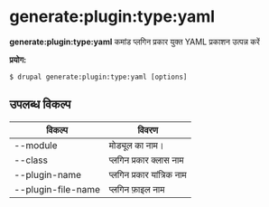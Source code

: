 # generate:plugin:type:yaml
**generate:plugin:type:yaml** कमांड प्लगिन प्रकार युक्त YAML प्रकाशन उत्पन्न करें

**प्रयोग:**
```
$ drupal generate:plugin:type:yaml [options] 
```

## उपलब्ध विकल्प
विकल्प | विवरण
-------|-------------
--module | मोड्यूल का नाम।
--class | प्लगिन प्रकार क्लास नाम
--plugin-name | प्लगिन प्रकार यांत्रिक नाम
--plugin-file-name | प्लगिन फ़ाइल नाम
